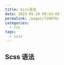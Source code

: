 ```yaml
---
title: Scss语法
date: 2023-05-29 09:43:09
permalink: /pages/728078/
categories:
  - css
tags:
  - scss
---
```


## Scss 语法
